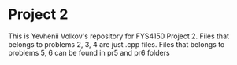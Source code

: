 # Project 2

This is Yevhenii Volkov's repository for FYS4150 Project 2. Files that belongs to problems 2, 3, 4 are just .cpp files.
Files that belongs to problems 5, 6 can be found in pr5 and pr6 folders
